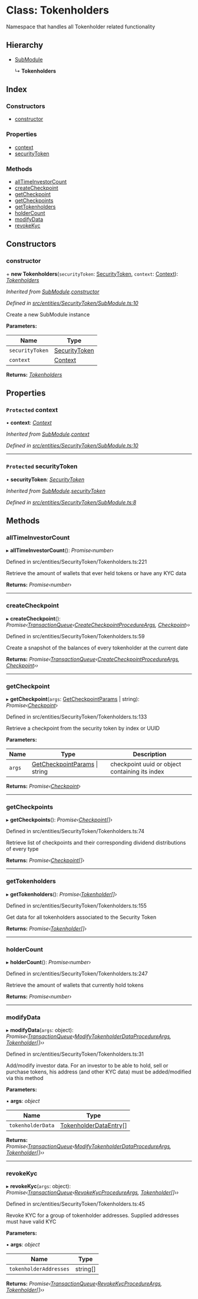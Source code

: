 # Class: Tokenholders

Namespace that handles all Tokenholder related functionality

## Hierarchy

* [SubModule](_entities_securitytoken_submodule_.submodule.md)

  ↳ **Tokenholders**

## Index

### Constructors

* [constructor](_entities_securitytoken_tokenholders_.tokenholders.md#constructor)

### Properties

* [context](_entities_securitytoken_tokenholders_.tokenholders.md#protected-context)
* [securityToken](_entities_securitytoken_tokenholders_.tokenholders.md#protected-securitytoken)

### Methods

* [allTimeInvestorCount](_entities_securitytoken_tokenholders_.tokenholders.md#alltimeinvestorcount)
* [createCheckpoint](_entities_securitytoken_tokenholders_.tokenholders.md#createcheckpoint)
* [getCheckpoint](_entities_securitytoken_tokenholders_.tokenholders.md#getcheckpoint)
* [getCheckpoints](_entities_securitytoken_tokenholders_.tokenholders.md#getcheckpoints)
* [getTokenholders](_entities_securitytoken_tokenholders_.tokenholders.md#gettokenholders)
* [holderCount](_entities_securitytoken_tokenholders_.tokenholders.md#holdercount)
* [modifyData](_entities_securitytoken_tokenholders_.tokenholders.md#modifydata)
* [revokeKyc](_entities_securitytoken_tokenholders_.tokenholders.md#revokekyc)

## Constructors

###  constructor

\+ **new Tokenholders**(`securityToken`: [SecurityToken](_entities_securitytoken_securitytoken_.securitytoken.md), `context`: [Context](_context_.context.md)): *[Tokenholders](_entities_securitytoken_tokenholders_.tokenholders.md)*

*Inherited from [SubModule](_entities_securitytoken_submodule_.submodule.md).[constructor](_entities_securitytoken_submodule_.submodule.md#constructor)*

*Defined in [src/entities/SecurityToken/SubModule.ts:10](https://github.com/PolymathNetwork/polymath-sdk/blob/550676f/src/entities/SecurityToken/SubModule.ts#L10)*

Create a new SubModule instance

**Parameters:**

Name | Type |
------ | ------ |
`securityToken` | [SecurityToken](_entities_securitytoken_securitytoken_.securitytoken.md) |
`context` | [Context](_context_.context.md) |

**Returns:** *[Tokenholders](_entities_securitytoken_tokenholders_.tokenholders.md)*

## Properties

### `Protected` context

• **context**: *[Context](_context_.context.md)*

*Inherited from [SubModule](_entities_securitytoken_submodule_.submodule.md).[context](_entities_securitytoken_submodule_.submodule.md#protected-context)*

*Defined in [src/entities/SecurityToken/SubModule.ts:10](https://github.com/PolymathNetwork/polymath-sdk/blob/550676f/src/entities/SecurityToken/SubModule.ts#L10)*

___

### `Protected` securityToken

• **securityToken**: *[SecurityToken](_entities_securitytoken_securitytoken_.securitytoken.md)*

*Inherited from [SubModule](_entities_securitytoken_submodule_.submodule.md).[securityToken](_entities_securitytoken_submodule_.submodule.md#protected-securitytoken)*

*Defined in [src/entities/SecurityToken/SubModule.ts:8](https://github.com/PolymathNetwork/polymath-sdk/blob/550676f/src/entities/SecurityToken/SubModule.ts#L8)*

## Methods

###  allTimeInvestorCount

▸ **allTimeInvestorCount**(): *Promise‹number›*

Defined in src/entities/SecurityToken/Tokenholders.ts:221

Retrieve the amount of wallets that ever held tokens or have any KYC data

**Returns:** *Promise‹number›*

___

###  createCheckpoint

▸ **createCheckpoint**(): *Promise‹[TransactionQueue](_entities_transactionqueue_.transactionqueue.md)‹[CreateCheckpointProcedureArgs](../interfaces/_types_index_.createcheckpointprocedureargs.md), [Checkpoint](_entities_checkpoint_.checkpoint.md)››*

Defined in src/entities/SecurityToken/Tokenholders.ts:59

Create a snapshot of the balances of every tokenholder at the current date

**Returns:** *Promise‹[TransactionQueue](_entities_transactionqueue_.transactionqueue.md)‹[CreateCheckpointProcedureArgs](../interfaces/_types_index_.createcheckpointprocedureargs.md), [Checkpoint](_entities_checkpoint_.checkpoint.md)››*

___

###  getCheckpoint

▸ **getCheckpoint**(`args`: [GetCheckpointParams](../interfaces/_entities_securitytoken_tokenholders_.getcheckpointparams.md) | string): *Promise‹[Checkpoint](_entities_checkpoint_.checkpoint.md)›*

Defined in src/entities/SecurityToken/Tokenholders.ts:133

Retrieve a checkpoint from the security token by index or UUID

**Parameters:**

Name | Type | Description |
------ | ------ | ------ |
`args` | [GetCheckpointParams](../interfaces/_entities_securitytoken_tokenholders_.getcheckpointparams.md) &#124; string | checkpoint uuid or object containing its index  |

**Returns:** *Promise‹[Checkpoint](_entities_checkpoint_.checkpoint.md)›*

___

###  getCheckpoints

▸ **getCheckpoints**(): *Promise‹[Checkpoint](_entities_checkpoint_.checkpoint.md)[]›*

Defined in src/entities/SecurityToken/Tokenholders.ts:74

Retrieve list of checkpoints and their corresponding dividend distributions of every type

**Returns:** *Promise‹[Checkpoint](_entities_checkpoint_.checkpoint.md)[]›*

___

###  getTokenholders

▸ **getTokenholders**(): *Promise‹[Tokenholder](_entities_tokenholder_.tokenholder.md)[]›*

Defined in src/entities/SecurityToken/Tokenholders.ts:155

Get data for all tokenholders associated to the Security Token

**Returns:** *Promise‹[Tokenholder](_entities_tokenholder_.tokenholder.md)[]›*

___

###  holderCount

▸ **holderCount**(): *Promise‹number›*

Defined in src/entities/SecurityToken/Tokenholders.ts:247

Retrieve the amount of wallets that currently hold tokens

**Returns:** *Promise‹number›*

___

###  modifyData

▸ **modifyData**(`args`: object): *Promise‹[TransactionQueue](_entities_transactionqueue_.transactionqueue.md)‹[ModifyTokenholderDataProcedureArgs](../interfaces/_types_index_.modifytokenholderdataprocedureargs.md), [Tokenholder](_entities_tokenholder_.tokenholder.md)[]››*

Defined in src/entities/SecurityToken/Tokenholders.ts:31

Add/modify investor data. For an investor to be able to hold, sell or purchase tokens, his address (and other KYC data)
must be added/modified via this method

**Parameters:**

▪ **args**: *object*

Name | Type |
------ | ------ |
`tokenholderData` | [TokenholderDataEntry](../interfaces/_types_index_.tokenholderdataentry.md)[] |

**Returns:** *Promise‹[TransactionQueue](_entities_transactionqueue_.transactionqueue.md)‹[ModifyTokenholderDataProcedureArgs](../interfaces/_types_index_.modifytokenholderdataprocedureargs.md), [Tokenholder](_entities_tokenholder_.tokenholder.md)[]››*

___

###  revokeKyc

▸ **revokeKyc**(`args`: object): *Promise‹[TransactionQueue](_entities_transactionqueue_.transactionqueue.md)‹[RevokeKycProcedureArgs](../interfaces/_types_index_.revokekycprocedureargs.md), [Tokenholder](_entities_tokenholder_.tokenholder.md)[]››*

Defined in src/entities/SecurityToken/Tokenholders.ts:45

Revoke KYC for a group of tokenholder addresses. Supplied addresses must have valid KYC

**Parameters:**

▪ **args**: *object*

Name | Type |
------ | ------ |
`tokenholderAddresses` | string[] |

**Returns:** *Promise‹[TransactionQueue](_entities_transactionqueue_.transactionqueue.md)‹[RevokeKycProcedureArgs](../interfaces/_types_index_.revokekycprocedureargs.md), [Tokenholder](_entities_tokenholder_.tokenholder.md)[]››*
